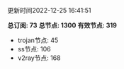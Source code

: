 更新时间2022-12-25 16:41:51

**总订阅: 73**
**总节点: 1300**
**有效节点: 319**
- trojan节点: 45
- ss节点: 106
- v2ray节点: 168
